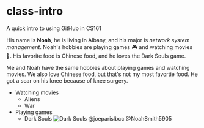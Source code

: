 # class-intro
A quick intro to using GitHub in CS161

His name is **Noah**, he is living in Albany, and his major is *network system management*. Noah's hobbies are playing games :video_game: and watching movies :movie_camera:. His favorite food is Chinese food, and he loves the Dark Souls game.

Me and Noah have the same hobbies about playing games and watching movies. We also love Chinese food, but that's not my most favortie food. He got a scar on his knee because of knee surgery.
* Watching movies
  * Aliens
  * War
* Playing games
  * Dark Souls
![Dark Souls](http://assets.vg247.com/current/2016/04/dark_souls_3_art_3.jpg)
@joeparislbcc
@NoahSmith5905
